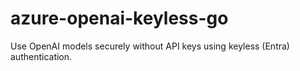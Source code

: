 # azure-openai-keyless-go
Use OpenAI models securely without API keys using keyless (Entra) authentication.
